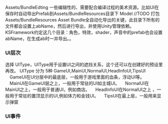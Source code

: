 Assets/BundleEdting
一些编辑性的、需要配合编译过程的美术资源。比如UI在保存时自动导出Prefab到Assets/BundleResources目录下
Model
//TODO  打包
Assets/BundleResources
Asset Bundle全自动化导出的关键，此目录下所有的文件都会设置上abName，然后进行导出，并使用Unity管理依赖。KSFramework约定这几个目录：角色，特效，shader，声音中的prefab也会设置abName，在生成ab时一并导出。。


### UI层次
选择 UIType，UIType用于设置UI之间的遮挡关系，这个还可以在创建好的预设里再改。
UIType 分为 5种 GameUI,MainUI,NormalUI,HeadInfoUI,TipsUI
　GameUI在UI分层中的最底层，一般用于游戏里面的血条，浮动UI等。
　MainUI在GameUI层之上，一般用于常驻的UI如主城UI。
　NormalUI在MainUI之上，一般用于普通UI，例如商店。
　HeadInfoUI在NormalUI之上 ，一般用于常驻的置顶显示的UI,例如体力和金钱UI。
　TipsUI在最上层，一般用来显示弹窗

### UI事件
